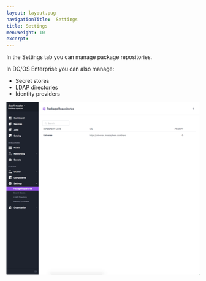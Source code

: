 ```yaml
---
layout: layout.pug
navigationTitle:  Settings
title: Settings
menuWeight: 10
excerpt:
---
```


In the Settings tab you can manage package repositories.

In DC/OS Enterprise you can also manage:

- Secret stores
- LDAP directories
- Identity providers

![Package repositories](/1.11/img/package-repositories-ee.png)
